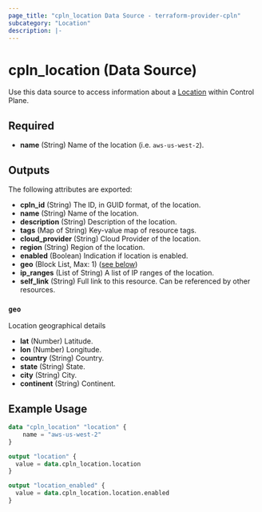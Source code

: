 ```yaml
---
page_title: "cpln_location Data Source - terraform-provider-cpln"
subcategory: "Location"
description: |-
---
```


# cpln_location (Data Source)

Use this data source to access information about a [Location](https://docs.controlplane.com/reference/location) within Control Plane.

## Required

- **name** (String) Name of the location (i.e. `aws-us-west-2`).

## Outputs

The following attributes are exported:

- **cpln_id** (String) The ID, in GUID format, of the location.
- **name** (String) Name of the location.
- **description** (String) Description of the location.
- **tags** (Map of String) Key-value map of resource tags.
- **cloud_provider** (String) Cloud Provider of the location.
- **region** (String) Region of the location.
- **enabled** (Boolean) Indication if location is enabled.
- **geo** (Block List, Max: 1) ([see below](#nestedblock--geo))
- **ip_ranges** (List of String) A list of IP ranges of the location.
- **self_link** (String) Full link to this resource. Can be referenced by other resources.

<a id="nestedblock--geo"></a>

### `geo`

Location geographical details

- **lat** (Number) Latitude.
- **lon** (Number) Longitude.
- **country** (String) Country.
- **state** (String) State.
- **city** (String) City.
- **continent** (String) Continent.

## Example Usage

```terraform
data "cpln_location" "location" {
    name = "aws-us-west-2"
}

output "location" {
  value = data.cpln_location.location
}

output "location_enabled" {
  value = data.cpln_location.location.enabled
}
```
